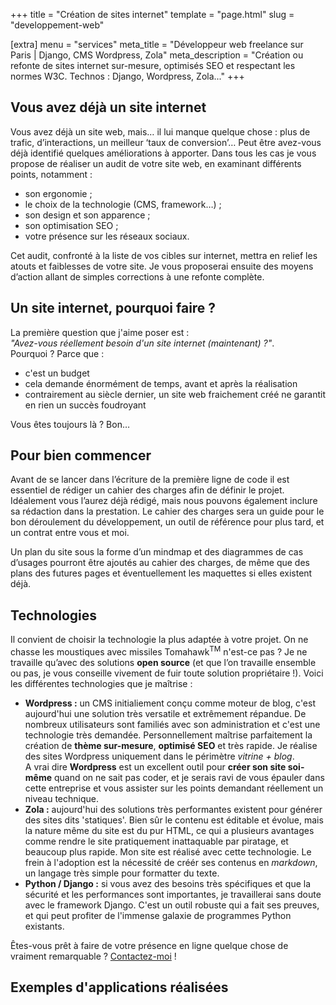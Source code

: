 +++
title = "Création de sites internet"
template = "page.html"
slug = "developpement-web"

[extra]
menu = "services"
meta_title = "Développeur web freelance sur Paris | Django, CMS Wordpress, Zola"
meta_description = "Création ou refonte de sites internet sur-mesure, optimisés SEO et respectant les normes W3C. Technos : Django, Wordpress, Zola..."
+++

<div class="main-dual--reverse">

<div class="main-dual__left">

## Vous avez déjà un site internet

Vous avez déjà un site web, mais… il lui manque quelque chose : plus de trafic, d’interactions, un meilleur ‘taux de conversion’… Peut être avez-vous déjà identifié quelques améliorations à apporter.
Dans tous les cas je vous propose de réaliser un audit de votre site web, en examinant différents points, notamment :

- son ergonomie ;
- le choix de la technologie (CMS, framework…) ;
- son design et son apparence ;
- son optimisation SEO ;
- votre présence sur les réseaux sociaux.

Cet audit, confronté à la liste de vos cibles sur internet, mettra en relief les atouts et faiblesses de votre site. Je vous proposerai ensuite des moyens d’action allant de simples corrections à une refonte complète.

## Un site internet, pourquoi faire ?

La première question que j'aime poser est :<br>
<em>"Avez-vous réellement besoin d'un site internet (maintenant) ?"</em>.<br>
Pourquoi ? Parce que :

- c'est un budget
- cela demande énormément de temps, avant et après la réalisation
- contrairement au siècle dernier, un site web fraichement créé ne garantit en rien un succès foudroyant

Vous êtes toujours là ? Bon…

## Pour bien commencer

Avant de se lancer dans l’écriture de la première ligne de code il est essentiel de rédiger un cahier des charges afin de définir le projet. Idéalement vous l’aurez déjà rédigé, mais nous pouvons également inclure sa rédaction dans la prestation. Le cahier des charges sera un guide pour le bon déroulement du développement, un outil de référence pour plus tard, et un contrat entre vous et moi.

Un plan du site sous la forme d’un mindmap et des diagrammes de cas d’usages pourront être ajoutés au cahier des charges, de même que des plans des futures pages et éventuellement les maquettes si elles existent déjà.

## Technologies

Il convient de choisir la technologie la plus adaptée à votre projet. On ne chasse les moustiques avec missiles Tomahawk<sup>TM</sup> n'est-ce pas ? Je ne travaille qu’avec des solutions **open source** (et que l’on travaille ensemble ou pas, je vous conseille vivement de fuir toute solution propriétaire !). Voici les différentes technologies que je maîtrise :

- **Wordpress :** un CMS initialiement conçu comme moteur de blog, c'est aujourd'hui une solution très versatile et extrêmement répandue. De nombreux utilisateurs sont familiés avec son administration et c'est une technologie très demandée. Personnellement maîtrise parfaitement la création de **thème sur-mesure**, **optimisé SEO** et très rapide. Je réalise des sites Wordpress uniquement dans le périmètre _vitrine + blog_.<br>
  A vrai dire **Wordpress** est un excellent outil pour **créer son site soi-même** quand on ne sait pas coder, et je serais ravi de vous épauler dans cette entreprise et vous assister sur les points demandant réellement un niveau technique.
- **Zola :** aujourd'hui des solutions très performantes existent pour générer des sites dits 'statiques'. Bien sûr le contenu est éditable et évolue, mais la nature même du site est du pur HTML, ce qui a plusieurs avantages comme rendre le site pratiquement inattaquable par piratage, et beaucoup plus rapide. Mon site est réalisé avec cette technologie. Le frein à l'adoption est la nécessité de créér ses contenus en <em>markdown</em>, un langage très simple pour formatter du texte.
- **Python / Django :** si vous avez des besoins très spécifiques et que la sécurité et les performances sont importantes, je travaillerai sans doute avec le framework Django. C'est un outil robuste qui a fait ses preuves, et qui peut profiter de l'immense galaxie de programmes Python existants.

Êtes-vous prêt à faire de votre présence en ligne quelque chose de vraiment remarquable ?
[Contactez-moi](@/contact.md) !

</div>

<div class="main-dual__right">

## Exemples d'applications réalisées

</div>

</div>
